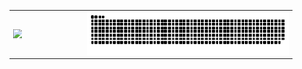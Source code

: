 <table>
  <tbody>
    <tr>
      <td width="26%">
        <img src="https://github-readme-stats.vercel.app/api?username=monetjoe&hide_rank=true&show_icons=true&theme=dracula">
      </td>
      <td width="74%">
        <picture>
          <source media="(prefers-color-scheme: dark)" srcset="https://raw.githubusercontent.com/monetjoe/monetjoe/output/github-contribution-grid-snake-dark.svg">
          <source media="(prefers-color-scheme: light)" srcset="https://raw.githubusercontent.com/monetjoe/monetjoe/output/github-contribution-grid-snake.svg">
          <img alt="github contribution grid snake animation" src="https://raw.githubusercontent.com/monetjoe/monetjoe/output/github-contribution-grid-snake.svg">
        </picture>
      </td>
    </tr>
  </tbody>
</table>


